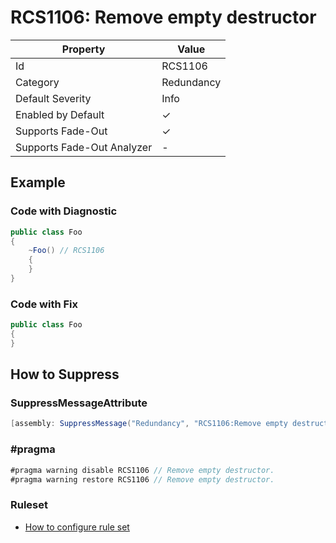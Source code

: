 # RCS1106: Remove empty destructor

| Property                    | Value      |
| --------------------------- | ---------- |
| Id                          | RCS1106    |
| Category                    | Redundancy |
| Default Severity            | Info       |
| Enabled by Default          | &#x2713;   |
| Supports Fade\-Out          | &#x2713;   |
| Supports Fade\-Out Analyzer | -          |

## Example

### Code with Diagnostic

```csharp
public class Foo
{
    ~Foo() // RCS1106
    {
    }
}
```

### Code with Fix

```csharp
public class Foo
{
}
```

## How to Suppress

### SuppressMessageAttribute

```csharp
[assembly: SuppressMessage("Redundancy", "RCS1106:Remove empty destructor.", Justification = "<Pending>")]
```

### \#pragma

```csharp
#pragma warning disable RCS1106 // Remove empty destructor.
#pragma warning restore RCS1106 // Remove empty destructor.
```

### Ruleset

* [How to configure rule set](../HowToConfigureAnalyzers.md)
